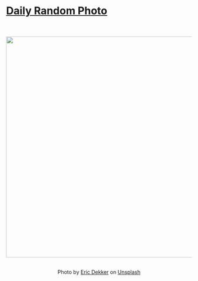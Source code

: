 # [Daily Random Photo](https://www.dailyrandomphoto.com/)

<div align="center">
  <br>
  <br>
  <a href="https://www.dailyrandomphoto.com/p/2022/2022-01-03/"><img src="https://images.unsplash.com/photo-1617293541301-688e0c4bf092?crop=entropy&cs=tinysrgb&fit=max&fm=jpg&ixid=Mnw3NzUwOHwwfDF8cmFuZG9tfHx8fHx8fHx8MTY0MTE2OTI0MA&ixlib=rb-1.2.1&q=80&w=1080" width="600px"></a>
  <br>
  <br>
  <p class="has-text-grey">Photo by <a href="https://unsplash.com/@egdekker?utm_source=Daily%20Random%20Photo&amp;utm_medium=referral" target="_blank" rel="noopener noreferrer">Eric Dekker</a> on <a href="https://unsplash.com/photos/UtTQVPf7_ao?utm_source=Daily%20Random%20Photo&amp;utm_medium=referral" target="_blank" rel="noopener noreferrer">Unsplash</a></p>
</div>
